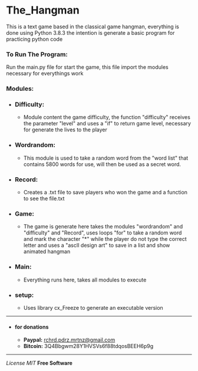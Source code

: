 # The_Hangman
 This is a text game based in the classical game hangman, everything is done using Python 3.8.3 the intention is generate a basic program for practicing python code
### To Run The Program:
Run the main.py file for start the game, this file import the modules necessary for everythings work
### Modules:
 * ### Difficulty:
   * Module content the game difficulty, the function "difficulty" receives the parameter "level" and uses a "if" to return game level, necessary for generate the lives to the player
* ### Wordrandom:
  * This module is used to take a random word from the "word list" that contains 5800 words for use,  will then be used as a secret word.
* ### Record:  
  * Creates a .txt file to save players who won the game and a function to see the file.txt
* ### Game:
  * The game is generate here takes the modules "wordrandom" and "difficulty" and "Record", uses loops "for" to take a random word and mark the character "*" while the player do not type the correct letter and uses a "ascII design art"  to save in a list and show animated hangman
* ### Main:
  * Everything runs here, takes all modules to execute
* ### setup:
  * Uses library cx_Freeze to generate an executable version
***
* ####  for donations
  * **Paypal:** rchrd.pdrz.mrtnz@gmail.com
  * **Bitcoin:** 3Q4Bbgwm28Y1HVSVs6f88tdqosBEEH6p9g
  
 ***
*License MIT*
**Free Software**
